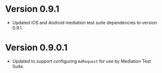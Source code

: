 # Version 0.9.1
- Updated iOS and Android mediation test suite dependencies to version 0.9.1.

# Version 0.9.0.1
- Updated to support configuring `AdRequest` for use by Mediation Test Suite.
